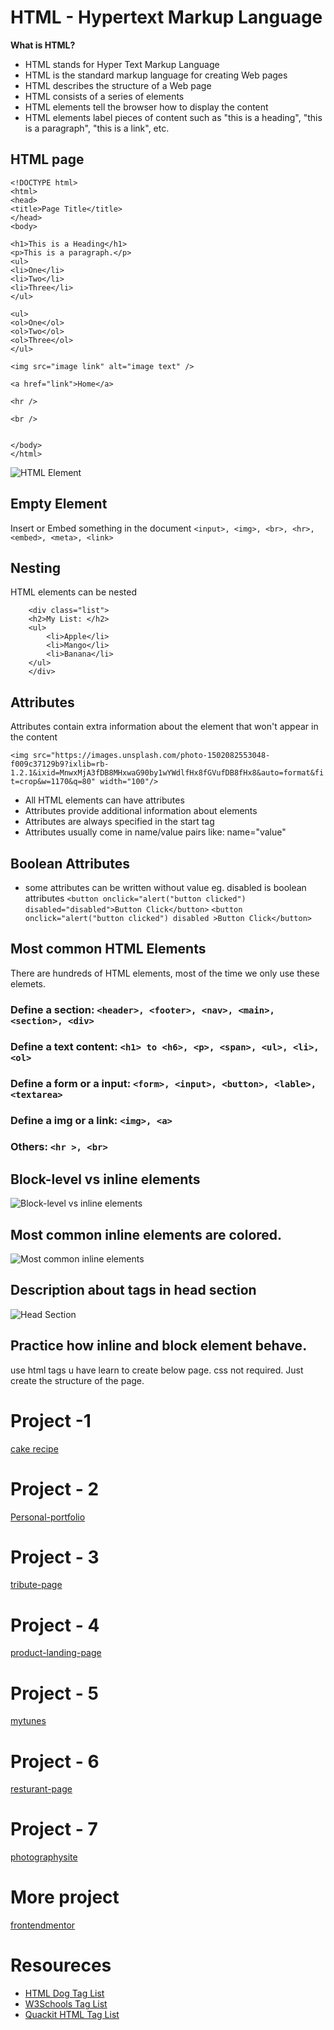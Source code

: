 # HTML - Hypertext Markup Language

**What is HTML?**
- HTML stands for Hyper Text Markup Language
- HTML is the standard markup language for creating Web pages
- HTML describes the structure of a Web page
- HTML consists of a series of elements
- HTML elements tell the browser how to display the content
- HTML elements label pieces of content such as "this is a heading", "this is a     paragraph", "this is a link", etc.

## HTML page

```
<!DOCTYPE html>
<html>
<head>
<title>Page Title</title>
</head>
<body>

<h1>This is a Heading</h1>
<p>This is a paragraph.</p>
<ul>
<li>One</li>
<li>Two</li>
<li>Three</li>
</ul>

<ul>
<ol>One</ol>
<ol>Two</ol>
<ol>Three</ol>
</ul>

<img src="image link" alt="image text" />

<a href="link">Home</a>

<hr />

<br />


</body>
</html>

```
![HTML Element](./images/1.png)

## Empty Element
Insert or Embed something in the document
`<input>, <img>, <br>, <hr>, <embed>, <meta>, <link>`

## Nesting
HTML elements can be nested

```
    <div class="list">
    <h2>My List: </h2>
    <ul>
        <li>Apple</li>
        <li>Mango</li>
        <li>Banana</li>
    </ul>
    </div>

```

## Attributes

Attributes contain extra information about the element that won't appear in the content

` <img src="https://images.unsplash.com/photo-1502082553048-f009c37129b9?ixlib=rb-1.2.1&ixid=MnwxMjA3fDB8MHxwaG90by1wYWdlfHx8fGVufDB8fHx8&auto=format&fit=crop&w=1170&q=80" width="100"/> `

- All HTML elements can have attributes
- Attributes provide additional information about elements
- Attributes are always specified in the start tag
- Attributes usually come in name/value pairs like: name="value"

## Boolean Attributes
- some attributes can be written without value eg. disabled is boolean attributes
` <button onclick="alert("button clicked") disabled="disabled">Button Click</button> `
` <button onclick="alert("button clicked") disabled >Button Click</button> `

## Most common HTML Elements
There are hundreds of HTML elements, most of the time we only use these elemets.

### Define a section: ` <header>, <footer>, <nav>, <main>, <section>, <div> `
### Define a text content: ` <h1> to <h6>, <p>, <span>, <ul>, <li>, <ol> `
### Define a form or a input: ` <form>, <input>, <button>, <lable>, <textarea> `
### Define a img or a link: ` <img>, <a> `
### Others: ` <hr >, <br> `

## Block-level vs inline elements

![Block-level vs inline elements](./images/2-block.png)

## Most common inline elements are colored.

![Most common inline elements](./images/3-block.png)

## Description about tags in head section

![Head Section](./images/4.head.png)

## Practice how inline and block element behave.


use html tags u have learn to create below page. css not required.
Just create the structure of the page.

# Project -1 

[cake recipe](https://www.allrecipes.com/recipe/241038/microwave-chocolate-mug-cake/)

# Project - 2

[Personal-portfolio](https://personal-portfolio.freecodecamp.rocks/)

# Project - 3

[tribute-page](https://tribute-page.freecodecamp.rocks/)

# Project - 4

[product-landing-page](https://product-landing-page.freecodecamp.rocks/)

# Project - 5

[mytunes](https://jolly-kalam-23776e.netlify.app/mytunes/)

# Project - 6

[resturant-page](https://jolly-kalam-23776e.netlify.app/restaurantwebsite/)

# Project - 7

[photographysite](https://jolly-kalam-23776e.netlify.app/photographysite/#images)


# More project 

[frontendmentor](https://www.frontendmentor.io/challenges?sort=difficulty|asc&types=free)


# Resoureces

 * [HTML Dog Tag List](http://www.htmldog.com/reference/htmltags/)
 * [W3Schools Tag List](http://www.w3schools.com/tags/default.asp)
 * [Quackit HTML Tag List](http://www.quackit.com/html/tags/)
